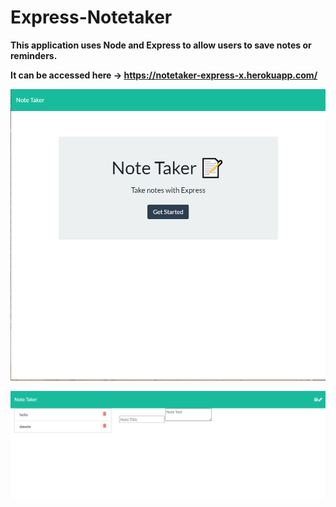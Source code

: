 # Express-Notetaker

**This application uses Node and Express to allow users to save notes or reminders.**

**It can be accessed here -> https://notetaker-express-x.herokuapp.com/**

![Front page](public/assets/css/images/frontpage.png)

![Add note page](public/assets/css/images/addnote.png)
